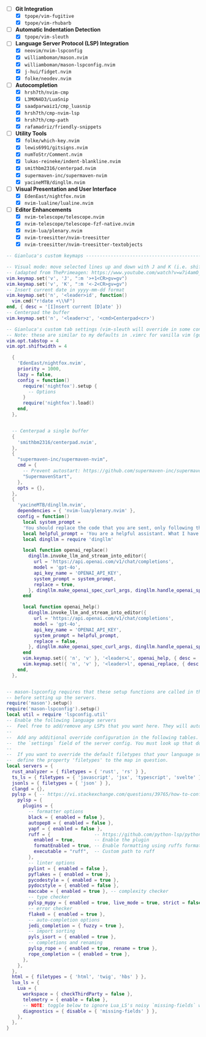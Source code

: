 - [ ] **Git Integration**
  - [x] `tpope/vim-fugitive`
  - [x] `tpope/vim-rhubarb`

- [ ] **Automatic Indentation Detection**
  - [x] `tpope/vim-sleuth`

- [ ] **Language Server Protocol (LSP) Integration**
  - [x] `neovim/nvim-lspconfig`
  - [x] `williamboman/mason.nvim`
  - [x] `williamboman/mason-lspconfig.nvim`
  - [x] `j-hui/fidget.nvim`
  - [x] `folke/neodev.nvim`

- [ ] **Autocompletion**
  - [x] `hrsh7th/nvim-cmp`
  - [x] `L3MON4D3/LuaSnip`
  - [x] `saadparwaiz1/cmp_luasnip`
  - [x] `hrsh7th/cmp-nvim-lsp`
  - [x] `hrsh7th/cmp-path`
  - [x] `rafamadriz/friendly-snippets`

- [ ] **Utility Tools**
  - [x] `folke/which-key.nvim`
  - [x] `lewis6991/gitsigns.nvim`
  - [x] `numToStr/Comment.nvim`
  - [x] `lukas-reineke/indent-blankline.nvim`
  - [x] `smithbm2316/centerpad.nvim`
  - [x] `supermaven-inc/supermaven-nvim`
  - [x] `yacineMTB/dingllm.nvim`

- [ ] **Visual Presentation and User Interface**
  - [x] `EdenEast/nightfox.nvim`
  - [x] `nvim-lualine/lualine.nvim`

- [ ] **Editor Enhancements**
  - [x] `nvim-telescope/telescope.nvim`
  - [x] `nvim-telescope/telescope-fzf-native.nvim`
  - [x] `nvim-lua/plenary.nvim`
  - [x] `nvim-treesitter/nvim-treesitter`
  - [x] `nvim-treesitter/nvim-treesitter-textobjects`

```lua
-- Gianluca's custom keymaps --------------------------------------------------------

-- Visual mode: move selected lines up and down with J and K (i.e. shift+j and shift+k)
-- (adapted from ThePrimeagen: https://www.youtube.com/watch?v=w7i4amO_zaE)
vim.keymap.set('v', 'J', ":m '>+1<CR>gv=gv")
vim.keymap.set('v', 'K', ":m '<-2<CR>gv=gv")
-- Insert current date in yyyy-mm-dd format
vim.keymap.set('n', '<leader>id', function()
  vim.cmd("r!date +\\%F")
end, { desc = '[I]nsert current [D]ate' })
-- Centerpad the buffer
vim.keymap.set('n', '<leader>z', '<cmd>Centerpad<cr>')

-- Gianluca's custom tab settings (vim-sleuth will override in some contexts?) -----
-- Note: these are similar to my defaults in .vimrc for vanilla vim (good baseline)
vim.opt.tabstop = 4
vim.opt.shiftwidth = 4

```

```lua
  {
    'EdenEast/nightfox.nvim',
    priority = 1000,
    lazy = false,
    config = function()
      require('nightfox').setup {
        -- Options
      }
      require('nightfox').load()
    end,
  },
```

```lua

  -- Centerpad a single buffer
  {
    'smithbm2316/centerpad.nvim',
  },
  {
    "supermaven-inc/supermaven-nvim",
    cmd = {
      -- Prevent autostart: https://github.com/supermaven-inc/supermaven-nvim/issues/81#issuecomment-2308891882
      "SupermavenStart",
    },
    opts = {},
  },
  {
    'yacineMTB/dingllm.nvim',
    dependencies = { 'nvim-lua/plenary.nvim' },
    config = function()
      local system_prompt =
      'You should replace the code that you are sent, only following the comments. Do not talk at all. Only output valid code. Do not provide any backticks that surround the code. Never ever output backticks like this ```. Any comment that is asking you for something should be removed after you satisfy them. Other comments should left alone. Do not output backticks'
      local helpful_prompt = 'You are a helpful assistant. What I have sent are my notes so far.'
      local dingllm = require 'dingllm'

      local function openai_replace()
        dingllm.invoke_llm_and_stream_into_editor({
          url = 'https://api.openai.com/v1/chat/completions',
          model = 'gpt-4o',
          api_key_name = 'OPENAI_API_KEY',
          system_prompt = system_prompt,
          replace = true,
        }, dingllm.make_openai_spec_curl_args, dingllm.handle_openai_spec_data)
      end

      local function openai_help()
        dingllm.invoke_llm_and_stream_into_editor({
          url = 'https://api.openai.com/v1/chat/completions',
          model = 'gpt-4o',
          api_key_name = 'OPENAI_API_KEY',
          system_prompt = helpful_prompt,
          replace = false,
        }, dingllm.make_openai_spec_curl_args, dingllm.handle_openai_spec_data)
      end
      vim.keymap.set({ 'n', 'v' }, '<leader>L', openai_help, { desc = '[L]LM OpenAI (helpful)' })
      vim.keymap.set({ 'n', 'v' }, '<leader>l', openai_replace, { desc = '[L]LM OpenAI (terse)' })
    end,
  },

```

```lua

-- mason-lspconfig requires that these setup functions are called in this order
-- before setting up the servers.
require('mason').setup()
require('mason-lspconfig').setup()
local util = require 'lspconfig.util'
-- Enable the following language servers
--  Feel free to add/remove any LSPs that you want here. They will automatically be installed.
--
--  Add any additional override configuration in the following tables. They will be passed to
--  the `settings` field of the server config. You must look up that documentation yourself.
--
--  If you want to override the default filetypes that your language server will attach to you can
--  define the property 'filetypes' to the map in question.
local servers = {
  rust_analyzer = { filetypes = { 'rust', 'rs' } },
  ts_ls = { filetypes = { 'javascript', 'jsx', 'typescript', 'svelte' } },
  jsonls = { filetypes = { 'json' } },
  clangd = {},
  pylsp = { -- https://vi.stackexchange.com/questions/39765/how-to-configure-pylsp-when-using-mason-and-mason-lspconfig-in-neovim
    pylsp = {
      plugins = {
        -- formatter options
        black = { enabled = false },
        autopep8 = { enabled = false },
        yapf = { enabled = false },
        ruff = {                -- https://github.com/python-lsp/python-lsp-ruff
          enabled = true,       -- Enable the plugin
          formatEnabled = true, -- Enable formatting using ruffs formatter
          executable = "ruff",  -- Custom path to ruff
        },
        -- linter options
        pylint = { enabled = false },
        pyflakes = { enabled = true },
        pycodestyle = { enabled = true },
        pydocstyle = { enabled = false },
        maccabe = { enabled = true }, -- complexity checker
        -- type checker
        pylsp_mypy = { enabled = true, live_mode = true, strict = false },
        -- error checker
        flake8 = { enabled = true },
        -- auto-completion options
        jedi_completion = { fuzzy = true },
        -- import sorting
        pyls_isort = { enabled = true },
        -- completions and renaming
        pylsp_rope = { enabled = true, rename = true },
        rope_completion = { enabled = true },
      },
    },
  },
  html = { filetypes = { 'html', 'twig', 'hbs' } },
  lua_ls = {
    Lua = {
      workspace = { checkThirdParty = false },
      telemetry = { enable = false },
      -- NOTE: toggle below to ignore Lua_LS's noisy `missing-fields` warnings
      diagnostics = { disable = { 'missing-fields' } },
    },
  },
}
```
